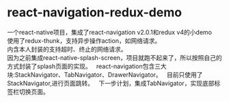# react-navigation-redux-demo
一个react-native项目，集成了react-navigation v2.0.1和redux v4的小demo  
使用了redux-thunk，支持异步操作action，如网络请求。  
内含本人封装的支持超时、终止的网络请求。  
因为之前集成react-native-splash-screen，项目就跑不起来了，所以按照自己的方式封装了splash页面的实现。  
react-navigation包含三大块:StackNavigator、TabNavigator、DrawerNavigator。  
目前只使用了StackNavigator,进行页面跳转。  
下一步计划，集成TabNavigator，实现底部标签栏切换页面。  
